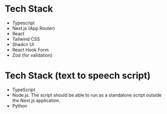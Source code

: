 # Tech Stack

- Typescript
- Next.js (App Router)
- React
- Tailwind CSS
- Shadcn UI
- React Hook Form
- Zod (for validation)

# Tech Stack (text to speech script)

- TypeScript
- Node.js. The script should be able to run as a standalone script outside the Next.js application.
- Python
